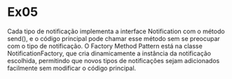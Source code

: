 # Ex05
Cada tipo de notificação implementa a interface Notification com o método send(), e o código principal pode chamar esse método sem se preocupar com o tipo de notificação. O Factory Method Pattern está na classe NotificationFactory, que cria dinamicamente a instância da notificação escolhida, permitindo que novos tipos de notificações sejam adicionados facilmente sem modificar o código principal.
